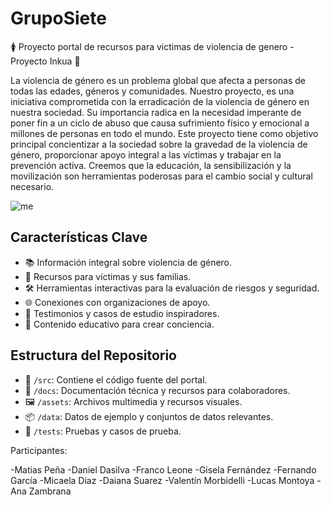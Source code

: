 # GrupoSiete
🚺 Proyecto portal de recursos para victimas de violencia de genero - Proyecto Inkua 🌿

La violencia de género es un problema global que afecta a personas de todas las edades, géneros y comunidades. Nuestro proyecto, es una iniciativa comprometida con la erradicación de la violencia de género en nuestra sociedad. Su importancia radica en la necesidad imperante de poner fin a un ciclo de abuso que causa sufrimiento físico y emocional a millones de personas en todo el mundo.
Este proyecto tiene como objetivo principal concientizar a la sociedad sobre la gravedad de la violencia de género, proporcionar apoyo integral a las víctimas y trabajar en la prevención activa. Creemos que la educación, la sensibilización y la movilización son herramientas poderosas para el cambio social y cultural necesario.

![me]([https://user-images.githubusercontent.com/113075299/276998241-9bb3cf16-3892-4f25-90de-e781bfccbddb.jpg](https://private-user-images.githubusercontent.com/113075299/277065713-1564c814-7d75-44c0-838d-b8e02873f9cf.jpg?jwt=eyJhbGciOiJIUzI1NiIsInR5cCI6IkpXVCJ9.eyJpc3MiOiJnaXRodWIuY29tIiwiYXVkIjoicmF3LmdpdGh1YnVzZXJjb250ZW50LmNvbSIsImtleSI6ImtleTEiLCJleHAiOjE2OTc4NDQ4NjcsIm5iZiI6MTY5Nzg0NDU2NywicGF0aCI6Ii8xMTMwNzUyOTkvMjc3MDY1NzEzLTE1NjRjODE0LTdkNzUtNDRjMC04MzhkLWI4ZTAyODczZjljZi5qcGc_WC1BbXotQWxnb3JpdGhtPUFXUzQtSE1BQy1TSEEyNTYmWC1BbXotQ3JlZGVudGlhbD1BS0lBSVdOSllBWDRDU1ZFSDUzQSUyRjIwMjMxMDIwJTJGdXMtZWFzdC0xJTJGczMlMkZhd3M0X3JlcXVlc3QmWC1BbXotRGF0ZT0yMDIzMTAyMFQyMzI5MjdaJlgtQW16LUV4cGlyZXM9MzAwJlgtQW16LVNpZ25hdHVyZT00Y2U5M2UxMTlkMDlhMDVjNmJiNzNkNWI1YmIyNDBiMGU4ZDMwZmQ4YWI1Y2VlNWEzMzVjNjk3MDIxNzcxOTliJlgtQW16LVNpZ25lZEhlYWRlcnM9aG9zdCZhY3Rvcl9pZD0wJmtleV9pZD0wJnJlcG9faWQ9MCJ9.JUCNwvn4rsissdqnP_yReDvFSoo6v01bDIuJqlX9IGs))

## Características Clave
- 📚 Información integral sobre violencia de género.
- 🤝 Recursos para víctimas y sus familias.
- 🛠️ Herramientas interactivas para la evaluación de riesgos y seguridad.
- 🌐 Conexiones con organizaciones de apoyo.
- 💪 Testimonios y casos de estudio inspiradores.
- 📢 Contenido educativo para crear conciencia.

## Estructura del Repositorio
- 📂 `/src`: Contiene el código fuente del portal.
- 📃 `/docs`: Documentación técnica y recursos para colaboradores.
- 🖼️ `/assets`: Archivos multimedia y recursos visuales.
- 📦 `/data`: Datos de ejemplo y conjuntos de datos relevantes.
- 🧪 `/tests`: Pruebas y casos de prueba.

Participantes:

-Matias Peña
-Daniel Dasilva
-Franco Leone
-Gisela Fernández
-Fernando García
-Micaela Diaz
-Daiana Suarez
-Valentín Morbidelli
-Lucas Montoya
-Ana Zambrana
